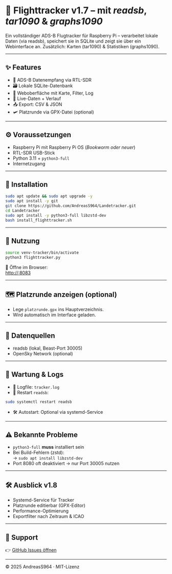 # 🛫 Flighttracker v1.7 – mit *readsb*, *tar1090* & *graphs1090*

Ein vollständiger ADS-B Flugtracker für Raspberry Pi – verarbeitet lokale Daten (via readsb), speichert sie in SQLite und zeigt sie über ein Webinterface an. Zusätzlich: Karten (tar1090) & Statistiken (graphs1090).

---

## ✨ Features
- 📡 ADS-B Datenempfang via RTL-SDR
- 🗃️ Lokale SQLite-Datenbank
- 🧭 Weboberfläche mit Karte, Filter, Log
- 🔄 Live-Daten + Verlauf
- 📤 Export: CSV & JSON
- 🛩️ Platzrunde via GPX-Datei (optional)

---

## ⚙️ Voraussetzungen
- Raspberry Pi mit Raspberry Pi OS (*Bookworm oder neuer*)
- RTL-SDR USB-Stick
- Python 3.11 + `python3-full`
- Internetzugang

---

## 🚀 Installation
```bash
sudo apt update && sudo apt upgrade -y
sudo apt install -y git
git clone https://github.com/AndreasS964/Landetracker.git
cd Landetracker
sudo apt install -y python3-full libzstd-dev
bash install_flighttracker.sh
```

---

## 🧪 Nutzung
```bash
source venv-tracker/bin/activate
python3 flighttracker.py
```

🔗 Öffne im Browser:  
[http://<Raspi-IP>:8083](http://<Raspi-IP>:8083)

---

## 🗺️ Platzrunde anzeigen (optional)
- Lege `platzrunde.gpx` ins Hauptverzeichnis.
- Wird automatisch im Interface geladen.

---

## 🔌 Datenquellen
- readsb (lokal, Beast-Port 30005)
- OpenSky Network (optional)

---

## 🔧 Wartung & Logs
- 📄 Logfile: `tracker.log`
- 🔁 Restart `readsb`:
```bash
sudo systemctl restart readsb
```
- 🛠️ Autostart: Optional via systemd-Service

---

## ⚠️ Bekannte Probleme
- `python3-full` **muss** installiert sein
- Bei Build-Fehlern (zstd):  
  → `sudo apt install libzstd-dev`
- Port 8080 oft deaktiviert → nur Port 30005 nutzen

---

## 🛠️ Ausblick v1.8
- Systemd-Service für Tracker
- Platzrunde editierbar (GPX-Editor)
- Performance-Optimierung
- Exportfilter nach Zeitraum & ICAO

---

## 💬 Support
👉 [GitHub Issues öffnen](https://github.com/AndreasS964/Landetracker/issues)

---

© 2025 AndreasS964 · MIT-Lizenz